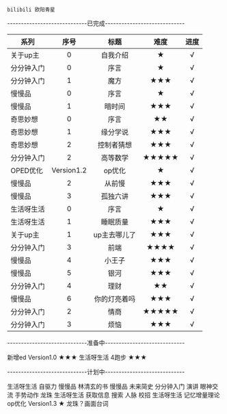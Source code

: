 
	bilibili 欧阳青星
-----------------------------已完成-----------------------------

| 系列       |  序号          |  标题           |   难度          |     进度               |
| -----      |  :----:       |   :----:       |   :----:        |         :----:         |
| 关于up主   |       0        |   自我介绍    |   ★         |           √         |
| 分分钟入门  |   0            |序言           |   ★         |           √         |
| 分分钟入门  |  1             | 魔方          |   ★★★      |           √         |
| 慢慢品     |  0              | 序言         |   ★         |           √         |
| 慢慢品      |   1              |暗时间        |   ★★★         |           √         |
| 奇思妙想    |  0              | 序言         |   ★★         |           √         |
| 奇思妙想    |   1            |缘分学说        |   ★★★         |           √         |
| 奇思妙想    |   2            |控制者猜想      |   ★★★         |           √         |
| 分分钟入门  | 2              |  高等数学      |   ★★★★★         |           √         |
| OPED优化   |   Version1.2   |op优化        |    ★         |           √         |
| 慢慢品      |  2                | 从前慢     |   ★★★         |           √         |
| 慢慢品      |  3             | 孤独六讲        |   ★★★         |           √         |
| 生活呀生活  |  0             | 序言       |   ★         |           √         |
| 生活呀生活  |  1             | 睡眠质量       |   ★★★         |           √         |
| 关于up主    |  1             | up主去哪儿了       |   ★★★         |           √         |
| 分分钟入门  |  3             | 前端        |   ★★★★         |           √         |  
| 慢慢品      |  4             | 小王子        |   ★★★         |           √         |  
| 慢慢品      |  5             | 银河        |   ★★★         |           √         |  
| 分分钟入门  |  4             | 理财        |   ★★         |           √         |  
| 慢慢品      | 6            | 你的灯亮着吗        |   ★★★        |           √         |  
| 分分钟入门  |  2            | 情商        |   ★★★★★         |           √         |  
| 分分钟入门  |  3             | 烦恼        |   ★★★         |           √         |  

-----------------------------准备中-----------------------------
				
新增ed	Version1.0	★★★
生活呀生活	4跑步	★★★

-----------------------------计划中-----------------------------
	
生活呀生活	自驱力
慢慢品	林清玄的书
慢慢品	未来简史
分分钟入门	演讲	眼神交流 手势动作 龙珠
生活呀生活	获取信息	搜索 人脉 校招
生活呀生活	记忆增量理论
op优化	Version1.3	★
龙珠？画面台词





